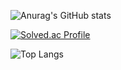 ![Anurag's GitHub stats](https://github-readme-stats.vercel.app/api?username=YongJ7&show_icons=true&theme=radical)

[![Solved.ac
Profile](http://mazassumnida.wtf/api/generate_badge?boj={beauboy})](https://solved.ac/{beauboy})

![Top Langs](https://github-readme-stats.vercel.app/api/top-langs/?username=YongJ7&layout=demo&theme=onedark)

<!--
**YongJ7/YongJ7** is a ✨ _special_ ✨ repository because its `README.md` (this file) appears on your GitHub profile.

Here are some ideas to get you started:

- 🔭 I’m currently working on ...
- 🌱 I’m currently learning ...
- 👯 I’m looking to collaborate on ...
- 🤔 I’m looking for help with ...
- 💬 Ask me about ...
- 📫 How to reach me: ...
- 😄 Pronouns: ...
- ⚡ Fun fact: ...
-->
